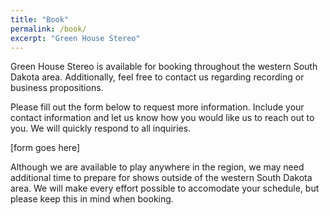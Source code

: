 ```yaml
---
title: "Book"
permalink: /book/
excerpt: "Green House Stereo"
---
```


Green House Stereo is available for booking throughout the western South Dakota area. Additionally, feel free to contact us regarding recording or business propositions.

Please fill out the form below to request more information. Include your contact information and let us know how you would like us to reach out to you. We will quickly respond to all inquiries.

[form goes here]

Although we are available to play anywhere in the region, we may need additional time to prepare for shows outside of the western South Dakota area. We will make every effort possible to accomodate your schedule, but please keep this in mind when booking.
